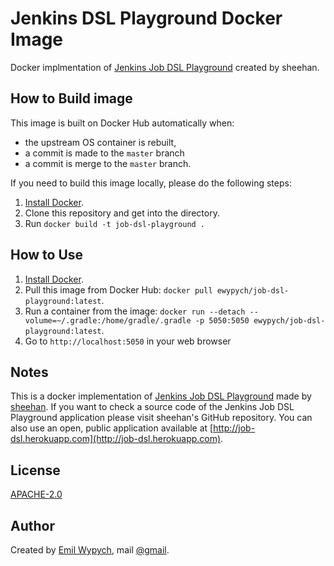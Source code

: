 Jenkins DSL Playground Docker Image
===================================

Docker implmentation of [Jenkins Job DSL Playground](https://github.com/sheehan/job-dsl-playground) created by sheehan.

How to Build image
------------------

This image is built on Docker Hub automatically when:
* the upstream OS container is rebuilt,
* a commit is made to the `master` branch
* a commit is merge to the `master` branch.

If you need to build this image locally, please do the following steps:

  1. [Install Docker](https://docs.docker.com/engine/installation/).
  2. Clone this repository and get into the directory.
  3. Run `docker build -t job-dsl-playground .`

How to Use
----------

  1. [Install Docker](https://docs.docker.com/engine/installation/).
  2. Pull this image from Docker Hub: `docker pull ewypych/job-dsl-playground:latest`.
  3. Run a container from the image: `docker run --detach --volume=~/.gradle:/home/gradle/.gradle -p 5050:5050 ewypych/job-dsl-playground:latest`.
  4. Go to `http://localhost:5050` in your web browser

Notes
-----

This is a docker implementation of [Jenkins Job DSL Playground](https://github.com/sheehan/job-dsl-playground) made by [sheehan](https://github.com/sheehan). If you want to check a source code of the Jenkins Job DSL Playground application please visit sheehan's GitHub repository. You can also use an open, public application available at [http://job-dsl.herokuapp.com](http://job-dsl.herokuapp.com). 

License
-------

[APACHE-2.0](https://www.tldrlegal.com/l/apache2)

Author
------

Created by [Emil Wypych](https://emilwypych.com), mail [@gmail](mailto:wypychemil@gmail.com).
